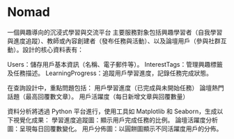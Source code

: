 # Nomad
一個興趣導向的沉浸式學習與交流平台
主要服務對象包括興趣學習者（自我學習與進度追蹤）、教師或內容創建者（發布任務與活動）、以及論壇用戶（參與社群互動）。設計的核心資料表有：

  Users：儲存用戶基本資訊（名稱、電子郵件等）。
  InterestTags：管理興趣標籤及任務描述。
  LearningProgress：追蹤用戶學習進度，記錄任務完成狀態。

在查詢設計中，重點問題包括：
  用戶學習進度（已完成與未開始任務）
  論壇熱門話題（最高回覆數文章）。
  用戶活躍度（每日新增文章與回覆數量）

資料分析將透過 Python 平台進行，使用工具如 Matplotlib 和 Seaborn，生成以下視覺化成果：
學習進度追蹤圖：顯示用戶完成任務的比例。
論壇活躍度分析圖：呈現每日回覆數變化。
用戶分佈圖：以圓餅圖顯示不同活躍度用戶的分佈。
